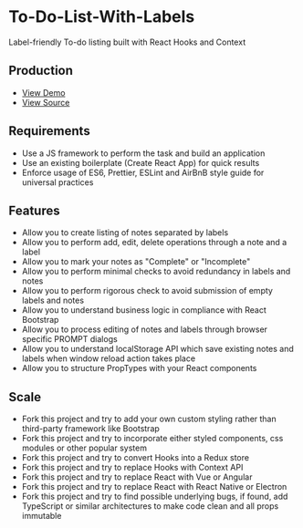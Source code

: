 # To-Do-List-With-Labels

Label-friendly To-do listing built with React Hooks and Context

## Production

- [View Demo](https://to-do-list-with-labels.netlify.app/)
- [View Source](https://github.com/tpkahlon/to-do-list-with-labels/)

## Requirements

- Use a JS framework to perform the task and build an application
- Use an existing boilerplate (Create React App) for quick results
- Enforce usage of ES6, Prettier, ESLint and AirBnB style guide for universal practices

## Features

- Allow you to create listing of notes separated by labels
- Allow you to perform add, edit, delete operations through a note and a label
- Allow you to mark your notes as "Complete" or "Incomplete"
- Allow you to perform minimal checks to avoid redundancy in labels and notes
- Allow you to perform rigorous check to avoid submission of empty labels and notes
- Allow you to understand business logic in compliance with React Bootstrap
- Allow you to process editing of notes and labels through browser specific PROMPT dialogs
- Allow you to understand localStorage API which save existing notes and labels when window reload action takes place
- Allow you to structure PropTypes with your React components

## Scale

- Fork this project and try to add your own custom styling rather than third-party framework like Bootstrap
- Fork this project and try to incorporate either styled components, css modules or other popular system
- Fork this project and try to convert Hooks into a Redux store
- Fork this project and try to replace Hooks with Context API
- Fork this project and try to replace React with Vue or Angular
- Fork this project and try to replace React with React Native or Electron
- Fork this project and try to find possible underlying bugs, if found, add TypeScript or similar architectures to make code clean and all props immutable
